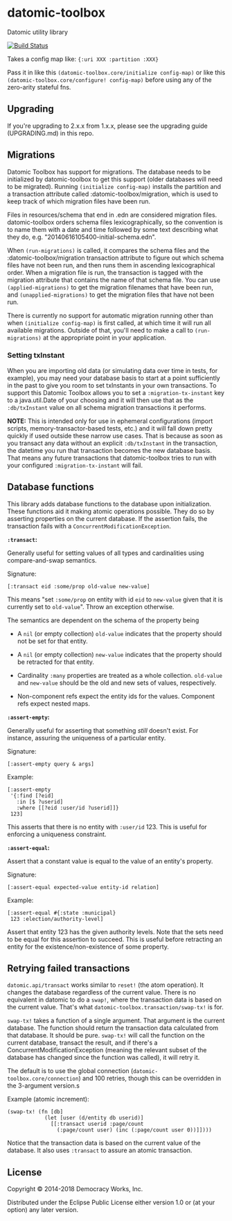 # datomic-toolbox

Datomic utility library

[![Build Status](https://travis-ci.org/democracyworks/datomic-toolbox.svg)](https://travis-ci.org/democracyworks/datomic-toolbox)

Takes a config map like:
`{:uri XXX :partition :XXX}`

Pass it in like this `(datomic-toolbox.core/initialize config-map)` or
like this `(datomic-toolbox.core/configure! config-map)` before using
any of the zero-arity stateful fns.

## Upgrading

If you're upgrading to 2.x.x from 1.x.x, please see the upgrading
guide (UPGRADING.md) in this repo.

## Migrations

Datomic Toolbox has support for migrations. The database needs to be initialized by datomic-toolbox to get this support
(older databases will need to be migrated). Running `(initialize config-map)` installs the partition and a transaction
attribute called :datomic-toolbox/migration, which is used to keep track of which migration files have been run.

Files in resources/schema that end in .edn are considered migration files. datomic-toolbox orders schema files
lexicographically, so the convention is to name them with a date and time followed by some text describing what they do,
e.g. "20140616105400-initial-schema.edn".

When `(run-migrations)` is called, it compares the schema files and the :datomic-toolbox/migration transaction attribute
to figure out which schema files have not been run, and then runs them in ascending lexicographical order. When a
migration file is run, the transaction is tagged with the migration attribute that contains the name of that schema
file. You can use `(applied-migrations)` to get the migration filenames that have been run, and `(unapplied-migrations)`
to get the migration files that have not been run.

There is currently no support for automatic migration running other than when `(initialize config-map)` is first called,
at which time it will run all available migrations. Outside of that, you'll need to make a call to `(run-migrations)` at
the appropriate point in your application.

### Setting txInstant

When you are importing old data (or simulating data over time in tests, for example), you may need your database basis
to start at a point sufficiently in the past to give you room to set txInstants in your own transactions. To support
this Datomic Toolbox allows you to set a `:migration-tx-instant` key to a java.util.Date of your choosing and it will
then use that as the `:db/txInstant` value on all schema migration transactions it performs.

**NOTE:** This is intended only for use in ephemeral configurations (import scripts, memory-transactor-based
tests, etc.) and it will fall down pretty quickly if used outside these narrow use cases. That is because as soon
as you transact any data without an explicit `:db/txInstant` in the transaction, the datetime you run that
transaction becomes the new database basis. That means any future transactions that datomic-toolbox
tries to run with your configured `:migration-tx-instant` will fail.

## Database functions

This library adds database functions to the database upon
initialization. These functions aid it making atomic operations
possible. They do so by asserting properties on the current
database. If the assertion fails, the transaction fails with a
`ConcurrentModificationException`.

**`:transact`:**

Generally useful for setting values of all types and cardinalities
using compare-and-swap semantics.

Signature:

```
[:transact eid :some/prop old-value new-value]
```

This means "set `:some/prop` on entity with id `eid` to `new-value`
given that it is currently set to `old-value`". Throw an exception
otherwise.

The semantics are dependent on the schema of the property being

* A `nil` (or empty collection) `old-value` indicates that the
property should not be set for that entity.

* A `nil` (or empty collection) `new-value` indicates that the
property should be retracted for that entity.

* Cardinality `:many` properties are treated as a whole
collection. `old-value` and `new-value` should be the old and new sets
of values, respectively.

* Non-component refs expect the entity ids for the values. Component
refs expect nested maps.

**`:assert-empty`:**

Generally useful for asserting that something *still* doesn't
exist. For instance, assuring the uniqueness of a particular
entity.

Signature:

```
[:assert-empty query & args]
```

Example:

```
[:assert-empty
 '{:find [?eid]
   :in [$ ?userid]
   :where [[?eid :user/id ?userid]]}
 123]
```

This asserts that there is no entity with `:user/id` 123. This is
useful for enforcing a uniqueness constraint.

**`:assert-equal`:**

Assert that a constant value is equal to the value of an entity's
property.

Signature:

```
[:assert-equal expected-value entity-id relation]
```

Example:

```
[:assert-equal #{:state :municipal}
 123 :election/authority-level]
```

Assert that entity 123 has the given authority levels. Note that the
sets need to be equal for this assertion to succeed. This is useful
before retracting an entity for the existence/non-existence of some
property.

## Retrying failed transactions

`datomic.api/transact` works similar to `reset!` (the atom
operation). It changes the database regardless of the current
value. There is no equivalent in datomic to do a `swap!`, where the
transaction data is based on the current value. That's what
`datomic-toolbox.transaction/swap-tx!` is for.

`swap-tx!` takes a function of a single argument. That argument is the
current database. The function should return the transaction data
calculated from that database. It should be pure. `swap-tx!` will call
the function on the current database, transact the result, and if
there's a ConcurrentModificationException (meaning the relevant subset
of the database has changed since the function was called), it will
retry it.

The default is to use the global connection
(`datomic-toolbox.core/connection`) and 100 retries, though this can
be overridden in the 3-argument version.s

Example (atomic increment):

```
(swap-tx! (fn [db]
            (let [user (d/entity db userid)]
              [[:transact userid :page/count
                (:page/count user) (inc (:page/count user 0))]])))
```

Notice that the transaction data is based on the current value of the
database. It also uses `:transact` to assure an atomic transaction.


## License

Copyright © 2014-2018 Democracy Works, Inc.

Distributed under the Eclipse Public License either version 1.0 or (at
your option) any later version.
